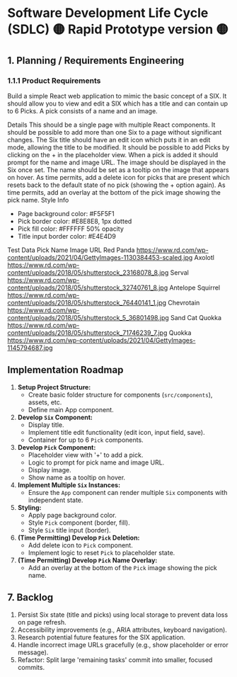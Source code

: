 # Software Development Life Cycle (SDLC) 🟡 Rapid Prototype version 🟡

## 1. Planning / Requirements Engineering

### 1.1.1 Product Requirements

Build a simple React web application to mimic the basic concept of a SIX. It should allow you to
view and edit a SIX which has a title and can contain up to 6 Picks. A pick consists of a name
and an image.

Details
This should be a single page with multiple React components. It should be possible to add more
than one Six to a page without significant changes.
The Six title should have an edit icon which puts it in an edit mode, allowing the title to be
modified.
It should be possible to add Picks by clicking on the + in the placeholder view. When a pick is
added it should prompt for the name and image URL. The image should be displayed in the Six
once set. The name should be set as a tooltip on the image that appears on hover.
As time permits, add a delete icon for picks that are present which resets back to the default
state of no pick (showing the + option again).
As time permits, add an overlay at the bottom of the pick image showing the pick name.
Style Info
- Page background color: #F5F5F1
- Pick border color: #E8E8E8, 1px dotted
- Pick fill color: #FFFFFF 50% opacity
- Title input border color: #E4E4D9

Test Data
Pick Name Image URL
Red Panda https://www.rd.com/wp-content/uploads/2021/04/GettyImages-1130384453-scaled.jpg
Axolotl https://www.rd.com/wp-content/uploads/2018/05/shutterstock_23168078_8.jpg
Serval https://www.rd.com/wp-content/uploads/2018/05/shutterstock_32740761_8.jpg
Antelope Squirrel https://www.rd.com/wp-content/uploads/2018/05/shutterstock_76440141_1.jpg
Chevrotain https://www.rd.com/wp-content/uploads/2018/05/shutterstock_5_36801498.jpg
Sand Cat Quokka https://www.rd.com/wp-content/uploads/2018/05/shutterstock_71746239_7.jpg
Quokka https://www.rd.com/wp-content/uploads/2021/04/GettyImages-1145794687.jpg


## Implementation Roadmap

1.  **Setup Project Structure:**
    *   Create basic folder structure for components (`src/components`), assets, etc.
    *   Define main App component.
2.  **Develop `Six` Component:**
    *   Display title.
    *   Implement title edit functionality (edit icon, input field, save).
    *   Container for up to 6 `Pick` components.
3.  **Develop `Pick` Component:**
    *   Placeholder view with '+' to add a pick.
    *   Logic to prompt for pick name and image URL.
    *   Display image.
    *   Show name as a tooltip on hover.
4.  **Implement Multiple `Six` Instances:**
    *   Ensure the `App` component can render multiple `Six` components with independent state.
5.  **Styling:**
    *   Apply page background color.
    *   Style `Pick` component (border, fill).
    *   Style `Six` title input (border).
6.  **(Time Permitting) Develop `Pick` Deletion:**
    *   Add delete icon to `Pick` component.
    *   Implement logic to reset `Pick` to placeholder state.
7.  **(Time Permitting) Develop `Pick` Name Overlay:**
    *   Add an overlay at the bottom of the `Pick` image showing the pick name.

<!--
### 1.1.2 Functional Requirements

| Code | Priority | Requirement                       | Status  |
| ---- | -------- | --------------------------------- | ------- |
| R1   | P0       | _(define functional requirement)_ | _(TBD)_ |
| R2   | P0       | _(define functional requirement)_ | _(TBD)_ |
| R3   | P1       | _(define functional requirement)_ | _(TBD)_ |
| R4   | P2       | _(define functional requirement)_ | _(TBD)_ |

### 1.1.3 Non-functional Requirements

| Code | Priority | Requirement                                                 | Status  |
| ---- | -------- | ----------------------------------------------------------- | ------- |
| NR1  | P0       | _(define non-functional requirement. Example: Scrappy)_     | _(TBD)_ |
| NR2  | P1       | _(define non-functional requirement. Example: Easy-to-use)_ | _(TBD)_ |

## 2. Design

_(Outline high-level architecture, data structures, and approach.)_

| Code | Design Decision                                                    |
| ---- | ------------------------------------------------------------------ |
| D1   | _(define design decisions. Example: Single-page app)_              |
| D2   | _(define design decisions. Example: Functional components, Hooks)_ |
| D3   | _(define design decisions. Example: TypeScript)_                   |
| D4   | _(define design decisions. Example: React Context)_                |
| D5   | _(define design decisions. Example: Mermaid diagram)_              |

## 3. Implementation

Plan:

1. _(define step)_
2. _(define step)_
3. _(define step)_
4. _(define step)_
5. _(define step)_

## 4. Testing

_(List manual tests or unit-test stubs for critical paths.)_

## 5. Deployment / Maintenance

_(Note deployment pipeline and long-term maintenance considerations.)_

## 6. Continuous Improvement (Extra-time Tasks)

### 6.1 UI / UX Enhancements

- Polish visual design, accessibility, and interaction flows.
- Implement progressive disclosure and micro-interactions as time permits.

## 6.2 Code & Architecture Refinement

- Refactor toward beneficial design patterns (e.g., MVC, Factory, Strategy).
- Enforce SOLID principles; eliminate code smells.

## 6.3 Best Practices & First-Principles Review

- Re-evaluate decisions using first-principles thinking.
- Update documentation, logging, observability; verify performance budgets.

-->

## 7. Backlog

1. Persist Six state (title and picks) using local storage to prevent data loss on page refresh.
2. Accessibility improvements (e.g., ARIA attributes, keyboard navigation).
3. Research potential future features for the SIX application.
4. Handle incorrect image URLs gracefully (e.g., show placeholder or error message).
5. Refactor: Split large 'remaining tasks' commit into smaller, focused commits.
